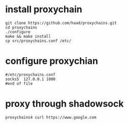 # install proxychain

```shell
git clone https://github.com/haad/proxychains.git
cd proxychains
./configure
make && make install
cp src/proxychains.conf /etc/
```

# configure proxychian
```shell
#/etc/proxychains.conf
socks5  127.0.0.1 1080
#end of file
```

# proxy through shadowsock

```
proxychains4 curl https://www.google.com
```
